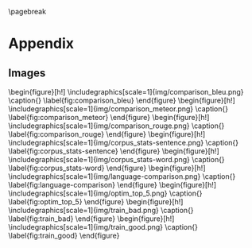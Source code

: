 \pagebreak
# Appendix
## Images
\begin{figure}[h!]
	\includegraphics[scale=1]{img/comparison_bleu.png}
	\caption{}
	\label{fig:comparison_bleu}
\end{figure}
\begin{figure}[h!]
	\includegraphics[scale=1]{img/comparison_meteor.png}
	\caption{}
	\label{fig:comparison_meteor}
\end{figure}
\begin{figure}[h!]
	\includegraphics[scale=1]{img/comparison_rouge.png}
	\caption{}
	\label{fig:comparison_rouge}
\end{figure}
\begin{figure}[h!]
	\includegraphics[scale=1]{img/corpus_stats-sentence.png}
	\caption{}
	\label{fig:corpus_stats-sentence}
\end{figure}
\begin{figure}[h!]
	\includegraphics[scale=1]{img/corpus_stats-word.png}
	\caption{}
	\label{fig:corpus_stats-word}
\end{figure}
\begin{figure}[h!]
	\includegraphics[scale=1]{img/language-comparison.png}
	\caption{}
	\label{fig:language-comparison}
\end{figure}
\begin{figure}[h!]
	\includegraphics[scale=1]{img/optim_top_5.png}
	\caption{}
	\label{fig:optim_top_5}
\end{figure}
\begin{figure}[h!]
	\includegraphics[scale=1]{img/train_bad.png}
	\caption{}
	\label{fig:train_bad}
\end{figure}
\begin{figure}[h!]
	\includegraphics[scale=1]{img/train_good.png}
	\caption{}
	\label{fig:train_good}
\end{figure}
